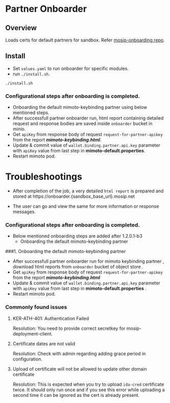 # Partner Onboarder

## Overview
Loads certs for default partners for sandbox. Refer [mosip-onboarding repo](https://github.com/mosip/mosip-onboarding).

## Install 
* Set `values.yaml` to run onboarder for specific modules.
* run `./install.sh`.
```
./install.sh
```
### Configurational steps after onboarding is completed.
* Onboarding the default mimoto-keybinding partner using below mentioned steps.
* After successfull partner onboarder run, html report containing detailed request and response bodies are saved inside `onboarder` bucket in minio.
* Get `apiKey` from  response body of  request `request-for-partner-apikey` from the report **_mimoto-keybinding.html_**.
* Update & commit  value of  `wallet.binding.partner.api.key`  parameter with `apiKey` value from last step in **mimoto-default.properties**.
* Restart mimoto pod.
# Troubleshootings

* After completion of the job, a very detailed `html report` is prepared and stored at https://onboarder.{sandbox_base_url}.mosip.net

* The user can go and view the same for more information or response messages.

### Configurational steps after onboarding is completed.
*  Below mentioned onboarding steps are added after 1.2.0.1-b3
    *  Onboarding the default mimoto-keybinding partner


###1. Onboarding the default  mimoto-keybinding partner
*  After successfull partner onboarder run for  mimoto keybinding partner , download html reports from `onboarder` bucket of object store .
*  Get `apiKey` from  response body of  request `request-for-partner-apikey` from the report **_mimoto-keybinding.html_**
*  Update & commit  value of  `wallet.binding.partner.api.key`  parameter with `apiKey` value from last step in **mimoto-default.properties** .
*  Restart mimoto pod.

### Commonly found issues 

 1. KER-ATH-401: Authentication Failed
 
    Resolution: You need to provide correct secretkey for mosip-deployment-client.
 
 2. Certificate dates are not valid

    Resolution: Check with admin regarding adding grace period in configuration.
 
 3. Upload of certificate will not be allowed to update other domain certificate
 
    Resolution: This is expected when you try to upload `ida-cred` certificate twice. It should only run once and if you see this error while uploading a second      time it can be ignored as the cert is already present.



